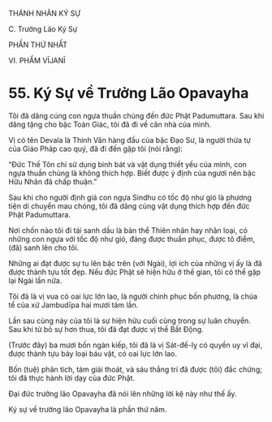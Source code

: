 THÁNH NHÂN KÝ SỰ

C. Trưởng Lão Ký Sự

PHẦN THỨ NHẤT

VI. PHẨM VĪJANĪ

# 55. Ký Sự về Trưởng Lão Opavayha

Tôi đã dâng cúng con ngựa thuần chủng đến đức Phật Padumuttara. Sau khi dâng tặng cho bậc Toàn Giác, tôi đã đi về căn nhà của mình.

Vị có tên Devala là Thinh Văn hàng đầu của bậc Đạo Sư, là người thừa tự của Giáo Pháp cao quý, đã đi đến gặp tôi (nói rằng):

“Đức Thế Tôn chỉ sử dụng bình bát và vật dụng thiết yếu của mình, con ngựa thuần chủng là không thích hợp. Biết được ý định của ngươi nên bậc Hữu Nhãn đã chấp thuận.”

Sau khi cho người định giá con ngựa Sindhu có tốc độ như gió là phương tiện di chuyển mau chóng, tôi đã dâng cúng vật dụng thích hợp đến đức Phật Padumuttara.

Nơi chốn nào tôi đi tái sanh dầu là bản thể Thiên nhân hay nhân loại, có những con ngựa với tốc độ như gió, đáng được thuần phục, được tô điểm, (đã) sanh lên cho tôi.

Những ai đạt được sự tu lên bậc trên (với Ngài), lợi ích của những vị ấy là đã được thành tựu tốt đẹp. Nếu đức Phật sẽ hiện hữu ở thế gian, tôi có thể gặp lại Ngài lần nữa.

Tôi đã là vị vua có oai lực lớn lao, là người chinh phục bốn phương, là chúa tể của xứ Jambudīpa hai mươi tám lần.

Lần sau cùng này của tôi là sự hiện hữu cuối cùng trong sự luân chuyển. Sau khi từ bỏ sự hơn thua, tôi đã đạt được vị thế Bất Động.

(Trước đây) ba mươi bốn ngàn kiếp, tôi đã là vị Sát-đế-lỵ có quyền uy vĩ đại, được thành tựu bảy loại báu vật, có oai lực lớn lao.

Bốn (tuệ) phân tích, tám giải thoát, và sáu thắng trí đã được (tôi) đắc chứng; tôi đã thực hành lời dạy của đức Phật.

Đại đức trưởng lão Opavayha đã nói lên những lời kệ này như thế ấy.

Ký sự về trưởng lão Opavayha là phần thứ năm.
